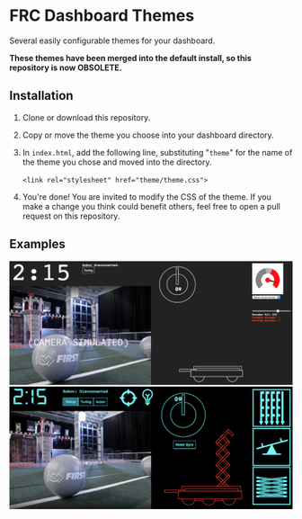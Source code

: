 # FRC Dashboard Themes
Several easily configurable themes for your dashboard.

__These themes have been merged into the default install, so this repository is now OBSOLETE.__

## Installation
1. Clone or download this repository.
2. Copy or move the theme you choose into your dashboard directory.
3. In `index.html`, add the following line, substituting "`theme`" for the name of the theme you chose and moved into the directory.

    `<link rel="stylesheet" href="theme/theme.css">`

4. You're done! You are invited to modify the CSS of the theme. If you make a change you think could benefit others, feel free to open a pull request on this repository.

## Examples
![Dark theme](dark/screenshot.png)
![Tron theme](tron/screenshot.png)